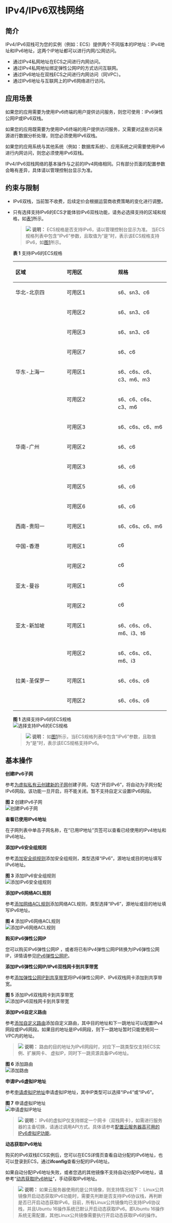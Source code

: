 # IPv4/IPv6双栈网络<a name="vpc_0002"></a>

## 简介<a name="section31519520369"></a>

IPv4/IPv6双栈可为您的实例（例如：ECS）提供两个不同版本的IP地址：IPv4地址和IPv6地址，这两个IP地址都可以进行内网/公网访问。

-   通过IPv4私网地址在ECS之间进行内网访问。
-   通过IPv4私网地址绑定弹性公网IP的方式访问互联网。
-   通过IPv6地址在双栈ECS之间进行内网访问（同VPC）。
-   通过IPv6地址与互联网上的IPv6网络进行访问。

## 应用场景<a name="section182413208373"></a>

如果您的应用需要为使用IPv6终端的用户提供访问服务，则您可使用：IPv6弹性公网IP或IPv6双栈。

如果您的应用既需要为使用IPv6终端的用户提供访问服务，又需要对这些访问来源进行数据分析处理，则您必须使用IPv6双栈。

如果您的应用系统与其他系统（例如：数据库系统）、应用系统之间需要使用IPv6进行内网访问，则您必须使用IPv6双栈。

IPv4/IPv6双栈网络的基本操作与之前的IPv4网络相同。只有部分页面的配置参数会略有差异，具体请以管理控制台显示为准。

## 约束与限制<a name="section20733103220"></a>

-   IPv6双栈，当前暂不收费，后续定价会根据运营商收费策略的变化进行调整。
-   只有选择支持IPv6的ECS才能体验IPv6双栈功能，请务必选择支持的区域和规格，如[表1](#table1454185617133)所示。

    >![](public_sys-resources/icon-note.gif) **说明：** 
    >ECS规格是否支持IPv6，请以管理控制台显示为准。
    >当ECS规格列表中包含“IPv6”参数，且取值为“是”时，表示该ECS规格支持IPv6，如[图1](#fig659015212192)所示。

    **表 1**  支持IPv6的ECS规格

    <a name="table1454185617133"></a>
    <table><thead align="left"><tr id="row653515568130"><th class="cellrowborder" valign="top" width="33.33333333333333%" id="mcps1.2.4.1.1"><p id="p2535756151320"><a name="p2535756151320"></a><a name="p2535756151320"></a>区域</p>
    </th>
    <th class="cellrowborder" valign="top" width="33.33333333333333%" id="mcps1.2.4.1.2"><p id="p19535145610132"><a name="p19535145610132"></a><a name="p19535145610132"></a>可用区</p>
    </th>
    <th class="cellrowborder" valign="top" width="33.33333333333333%" id="mcps1.2.4.1.3"><p id="p85352562131"><a name="p85352562131"></a><a name="p85352562131"></a>规格</p>
    </th>
    </tr>
    </thead>
    <tbody><tr id="row453615566134"><td class="cellrowborder" rowspan="4" valign="top" width="33.33333333333333%" headers="mcps1.2.4.1.1 "><p id="p9535205620132"><a name="p9535205620132"></a><a name="p9535205620132"></a>华北-北京四</p>
    </td>
    <td class="cellrowborder" valign="top" width="33.33333333333333%" headers="mcps1.2.4.1.2 "><p id="p653545613133"><a name="p653545613133"></a><a name="p653545613133"></a>可用区1</p>
    </td>
    <td class="cellrowborder" valign="top" width="33.33333333333333%" headers="mcps1.2.4.1.3 "><p id="p553665601319"><a name="p553665601319"></a><a name="p553665601319"></a>s6、sn3、c6</p>
    </td>
    </tr>
    <tr id="row12536195616132"><td class="cellrowborder" valign="top" headers="mcps1.2.4.1.1 "><p id="p1853617568137"><a name="p1853617568137"></a><a name="p1853617568137"></a>可用区2</p>
    </td>
    <td class="cellrowborder" valign="top" headers="mcps1.2.4.1.2 "><p id="p25361564139"><a name="p25361564139"></a><a name="p25361564139"></a>s6、sn3、c6</p>
    </td>
    </tr>
    <tr id="row145361056191316"><td class="cellrowborder" valign="top" headers="mcps1.2.4.1.1 "><p id="p35361956151314"><a name="p35361956151314"></a><a name="p35361956151314"></a>可用区3</p>
    </td>
    <td class="cellrowborder" valign="top" headers="mcps1.2.4.1.2 "><p id="p75361856161315"><a name="p75361856161315"></a><a name="p75361856161315"></a>s6、sn3、c6</p>
    </td>
    </tr>
    <tr id="row653635691320"><td class="cellrowborder" valign="top" headers="mcps1.2.4.1.1 "><p id="p20536205618137"><a name="p20536205618137"></a><a name="p20536205618137"></a>可用区7</p>
    </td>
    <td class="cellrowborder" valign="top" headers="mcps1.2.4.1.2 "><p id="p145369561134"><a name="p145369561134"></a><a name="p145369561134"></a>s6、c6</p>
    </td>
    </tr>
    <tr id="row753610561133"><td class="cellrowborder" rowspan="3" valign="top" width="33.33333333333333%" headers="mcps1.2.4.1.1 "><p id="p9536165612135"><a name="p9536165612135"></a><a name="p9536165612135"></a>华东-上海一</p>
    <p id="p553665615132"><a name="p553665615132"></a><a name="p553665615132"></a></p>
    <p id="p185376566135"><a name="p185376566135"></a><a name="p185376566135"></a></p>
    </td>
    <td class="cellrowborder" valign="top" width="33.33333333333333%" headers="mcps1.2.4.1.2 "><p id="p953615618133"><a name="p953615618133"></a><a name="p953615618133"></a>可用区1</p>
    </td>
    <td class="cellrowborder" valign="top" width="33.33333333333333%" headers="mcps1.2.4.1.3 "><p id="p11536656191311"><a name="p11536656191311"></a><a name="p11536656191311"></a>s6、c6s、c6、c3、m6、m3</p>
    </td>
    </tr>
    <tr id="row18537135631317"><td class="cellrowborder" valign="top" headers="mcps1.2.4.1.1 "><p id="p145361356111314"><a name="p145361356111314"></a><a name="p145361356111314"></a>可用区2</p>
    </td>
    <td class="cellrowborder" valign="top" headers="mcps1.2.4.1.2 "><p id="p14537165631315"><a name="p14537165631315"></a><a name="p14537165631315"></a>s6、c6、c6s、c3、m6</p>
    </td>
    </tr>
    <tr id="row14537125611317"><td class="cellrowborder" valign="top" headers="mcps1.2.4.1.1 "><p id="p853775617138"><a name="p853775617138"></a><a name="p853775617138"></a>可用区3</p>
    </td>
    <td class="cellrowborder" valign="top" headers="mcps1.2.4.1.2 "><p id="p13537165691313"><a name="p13537165691313"></a><a name="p13537165691313"></a>s6、c6s、c6、m6</p>
    </td>
    </tr>
    <tr id="row1453711569138"><td class="cellrowborder" rowspan="4" valign="top" width="33.33333333333333%" headers="mcps1.2.4.1.1 "><p id="p9537115615136"><a name="p9537115615136"></a><a name="p9537115615136"></a>华南-广州</p>
    </td>
    <td class="cellrowborder" valign="top" width="33.33333333333333%" headers="mcps1.2.4.1.2 "><p id="p1753795611135"><a name="p1753795611135"></a><a name="p1753795611135"></a>可用区2</p>
    </td>
    <td class="cellrowborder" valign="top" width="33.33333333333333%" headers="mcps1.2.4.1.3 "><p id="p11537956181313"><a name="p11537956181313"></a><a name="p11537956181313"></a>s6、c6</p>
    </td>
    </tr>
    <tr id="row45381562138"><td class="cellrowborder" valign="top" headers="mcps1.2.4.1.1 "><p id="p6537115611138"><a name="p6537115611138"></a><a name="p6537115611138"></a>可用区3</p>
    </td>
    <td class="cellrowborder" valign="top" headers="mcps1.2.4.1.2 "><p id="p16537956141310"><a name="p16537956141310"></a><a name="p16537956141310"></a>s6、c6</p>
    </td>
    </tr>
    <tr id="row05391656141314"><td class="cellrowborder" valign="top" headers="mcps1.2.4.1.1 "><p id="p195381756131311"><a name="p195381756131311"></a><a name="p195381756131311"></a>可用区5</p>
    </td>
    <td class="cellrowborder" valign="top" headers="mcps1.2.4.1.2 "><p id="p5539356141314"><a name="p5539356141314"></a><a name="p5539356141314"></a>s6、c6</p>
    </td>
    </tr>
    <tr id="row4539125618132"><td class="cellrowborder" valign="top" headers="mcps1.2.4.1.1 "><p id="p853955618133"><a name="p853955618133"></a><a name="p853955618133"></a>可用区6</p>
    </td>
    <td class="cellrowborder" valign="top" headers="mcps1.2.4.1.2 "><p id="p16539205631314"><a name="p16539205631314"></a><a name="p16539205631314"></a>s6、c6</p>
    </td>
    </tr>
    <tr id="row95395561137"><td class="cellrowborder" valign="top" width="33.33333333333333%" headers="mcps1.2.4.1.1 "><p id="p185391756181315"><a name="p185391756181315"></a><a name="p185391756181315"></a>西南-贵阳一</p>
    </td>
    <td class="cellrowborder" valign="top" width="33.33333333333333%" headers="mcps1.2.4.1.2 "><p id="p153965612131"><a name="p153965612131"></a><a name="p153965612131"></a>可用区1</p>
    </td>
    <td class="cellrowborder" valign="top" width="33.33333333333333%" headers="mcps1.2.4.1.3 "><p id="p153910566136"><a name="p153910566136"></a><a name="p153910566136"></a>s6、c6s、c6、m6</p>
    </td>
    </tr>
    <tr id="row0539256151313"><td class="cellrowborder" rowspan="2" valign="top" width="33.33333333333333%" headers="mcps1.2.4.1.1 "><p id="p1953975641317"><a name="p1953975641317"></a><a name="p1953975641317"></a><span id="text453955613132"><a name="text453955613132"></a><a name="text453955613132"></a>中国-香港</span></p>
    </td>
    <td class="cellrowborder" valign="top" width="33.33333333333333%" headers="mcps1.2.4.1.2 "><p id="p1353917561139"><a name="p1353917561139"></a><a name="p1353917561139"></a>可用区1</p>
    </td>
    <td class="cellrowborder" valign="top" width="33.33333333333333%" headers="mcps1.2.4.1.3 "><p id="p19539856191318"><a name="p19539856191318"></a><a name="p19539856191318"></a>c6</p>
    </td>
    </tr>
    <tr id="row11540556201312"><td class="cellrowborder" valign="top" headers="mcps1.2.4.1.1 "><p id="p1539155610131"><a name="p1539155610131"></a><a name="p1539155610131"></a>可用区2</p>
    </td>
    <td class="cellrowborder" valign="top" headers="mcps1.2.4.1.2 "><p id="p20539135631318"><a name="p20539135631318"></a><a name="p20539135631318"></a>c6</p>
    </td>
    </tr>
    <tr id="row125401556191319"><td class="cellrowborder" rowspan="2" valign="top" width="33.33333333333333%" headers="mcps1.2.4.1.1 "><p id="p12540856141312"><a name="p12540856141312"></a><a name="p12540856141312"></a>亚太-曼谷</p>
    </td>
    <td class="cellrowborder" valign="top" width="33.33333333333333%" headers="mcps1.2.4.1.2 "><p id="p165405562131"><a name="p165405562131"></a><a name="p165405562131"></a>可用区1</p>
    </td>
    <td class="cellrowborder" valign="top" width="33.33333333333333%" headers="mcps1.2.4.1.3 "><p id="p17540145620137"><a name="p17540145620137"></a><a name="p17540145620137"></a>c6</p>
    </td>
    </tr>
    <tr id="row125401156161320"><td class="cellrowborder" valign="top" headers="mcps1.2.4.1.1 "><p id="p1154018561130"><a name="p1154018561130"></a><a name="p1154018561130"></a>可用区2</p>
    </td>
    <td class="cellrowborder" valign="top" headers="mcps1.2.4.1.2 "><p id="p16540165661316"><a name="p16540165661316"></a><a name="p16540165661316"></a>c6</p>
    </td>
    </tr>
    <tr id="row45405563136"><td class="cellrowborder" rowspan="2" valign="top" width="33.33333333333333%" headers="mcps1.2.4.1.1 "><p id="p1054095620134"><a name="p1054095620134"></a><a name="p1054095620134"></a>亚太-新加坡</p>
    </td>
    <td class="cellrowborder" valign="top" width="33.33333333333333%" headers="mcps1.2.4.1.2 "><p id="p9540205620133"><a name="p9540205620133"></a><a name="p9540205620133"></a>可用区1</p>
    </td>
    <td class="cellrowborder" valign="top" width="33.33333333333333%" headers="mcps1.2.4.1.3 "><p id="p14540145641318"><a name="p14540145641318"></a><a name="p14540145641318"></a>s6、c6s、c6、m6、i3、t6</p>
    </td>
    </tr>
    <tr id="row05401756161318"><td class="cellrowborder" valign="top" headers="mcps1.2.4.1.1 "><p id="p1554075618139"><a name="p1554075618139"></a><a name="p1554075618139"></a>可用区2</p>
    </td>
    <td class="cellrowborder" valign="top" headers="mcps1.2.4.1.2 "><p id="p10540195614138"><a name="p10540195614138"></a><a name="p10540195614138"></a>s6、c6s、c6、m6、i3</p>
    </td>
    </tr>
    <tr id="row12540175617139"><td class="cellrowborder" rowspan="2" valign="top" width="33.33333333333333%" headers="mcps1.2.4.1.1 "><p id="p6540356141313"><a name="p6540356141313"></a><a name="p6540356141313"></a>拉美-圣保罗一</p>
    </td>
    <td class="cellrowborder" valign="top" width="33.33333333333333%" headers="mcps1.2.4.1.2 "><p id="p154055619133"><a name="p154055619133"></a><a name="p154055619133"></a>可用区1</p>
    </td>
    <td class="cellrowborder" valign="top" width="33.33333333333333%" headers="mcps1.2.4.1.3 "><p id="p954045611310"><a name="p954045611310"></a><a name="p954045611310"></a>s6、c6s、c6</p>
    </td>
    </tr>
    <tr id="row10541135651317"><td class="cellrowborder" valign="top" headers="mcps1.2.4.1.1 "><p id="p05411756161320"><a name="p05411756161320"></a><a name="p05411756161320"></a>可用区2</p>
    </td>
    <td class="cellrowborder" valign="top" headers="mcps1.2.4.1.2 "><p id="p1254119561137"><a name="p1254119561137"></a><a name="p1254119561137"></a>s6、c6s、c6</p>
    </td>
    </tr>
    </tbody>
    </table>

    **图 1**  选择支持IPv6的ECS规格<a name="fig659015212192"></a>  
    ![](figures/选择支持IPv6的ECS规格.png "选择支持IPv6的ECS规格")

    >![](public_sys-resources/icon-note.gif) **说明：** 
    >如[图1](#fig659015212192)所示，当ECS规格列表中包含“IPv6”参数，且取值为“是”时，表示该ECS规格支持IPv6。


## 基本操作<a name="section194330165219"></a>

**创建IPv6子网**

参考[为虚拟私有云创建新的子网](为虚拟私有云创建新的子网.md)创建子网，勾选“开启IPv6”，将自动为子网分配IPv6网段。该功能一旦开启，将不能关闭。暂不支持自定义设置IPv6网段。

**图 2**  创建IPv6子网<a name="fig8113192217189"></a>  
![](figures/创建IPv6子网.png "创建IPv6子网")

**查看已使用IPv6地址**

在子网列表中单击子网名称，在“已用IP地址”页签可以查看已经使用的IPv4地址和IPv6地址。

**添加IPv6安全组规则**

参考[添加安全组规则](添加安全组规则.md)添加安全组规则，类型选择“IPv6”，源地址或目的地址填写IPv6地址。

**图 3**  添加IPv6安全组规则<a name="fig10442193883817"></a>  
![](figures/添加IPv6安全组规则.png "添加IPv6安全组规则")

**添加IPv6网络ACL规则**

参考[添加网络ACL规则](添加网络ACL规则.md)添加网络ACL规则，类型选择“IPv6”，源地址或目的地址填写IPv6地址。

**图 4**  添加IPv6网络ACL规则<a name="fig374494352712"></a>  
![](figures/添加IPv6网络ACL规则.png "添加IPv6网络ACL规则")

**购买IPv6弹性公网IP**

您可以购买IPv6弹性公网IP ，或者将已有IPv4弹性公网IP转换为IPv6弹性公网IP，详情请参见[IPv6弹性公网IP](IPv6弹性公网IP.md)。

**添加IPv6弹性公网IP/IPv6双栈网卡到共享带宽**

参考[添加弹性公网IP到共享带宽](添加弹性公网IP到共享带宽.md)将IPv6弹性公网IP、IPv6双栈网卡添加到共享带宽。

**图 5**  添加IPv6双栈网卡到共享带宽<a name="fig4569191243013"></a>  
![](figures/添加IPv6双栈网卡到共享带宽.png "添加IPv6双栈网卡到共享带宽")

**添加IPv6自定义路由**

参考[添加自定义路由](添加自定义路由-1.md)添加自定义路由，其中目的地址和下一跳地址可以配置IPv4网段或IPv6网段。如果目的地址是IPv6网段，则下一跳地址暂时只能使用同一VPC内的地址。

>![](public_sys-resources/icon-note.gif) **说明：** 
>路由的目的地址为IPv6网段时，对应下一跳类型仅支持ECS实例、扩展网卡、 虚拟IP，同时下一跳资源具备IPv6地址。

**图 6**  添加路由<a name="fig1737433545914"></a>  
![](figures/添加路由.png "添加路由")

**申请IPv6虚拟IP地址**

参考[申请虚拟IP地址](申请虚拟IP地址.md)申请虚拟IP地址，其中IP类型可以选择“IPv4”或“IPv6”。

**图 7**  申请虚拟IP地址<a name="fig4553311304"></a>  
![](figures/申请虚拟IP地址.png "申请虚拟IP地址")

>![](public_sys-resources/icon-note.gif) **说明：** 
>IPv6的虚拟IP仅支持绑定一个网卡（双栈网卡），如需进行服务器的主备切换，请通过调用API方式。具体请参考[配置云服务器高可用的IPv6虚拟IP功能](https://support.huaweicloud.com/api-vpc/vpc_apieg_0006.html)。

**动态获取IPv6地址**

购买的IPv6双栈ECS实例后，您可以在ECS详情页查看自动分配的IPv6地址，也可以登录到ECS，通过**ifconfig**查看分配的IPv6地址。

如果自动分配IPv6地址失败，或者您选的其他镜像不支持自动分配IPv6地址，请参考“[动态获取IPv6地址](https://support.huaweicloud.com/usermanual-ecs/ecs_03_0508.html)”，手动获取IPv6地址。

>![](public_sys-resources/icon-note.gif) **说明：** 
>如果云服务器使用的是公共镜像，则支持情况如下：
>Linux公共镜像开启动态获取IPv6功能时，需要先判断是否支持IPv6协议栈，再判断是否已开启动态获取IPv6。目前，所有Linux公共镜像均已支持IPv6协议栈，并且Ubuntu 16操作系统已默认开启动态获取IPv6。即Ubuntu 16操作系统无需配置，其他Linux公共镜像需要执行开启动态获取IPv6的操作。

